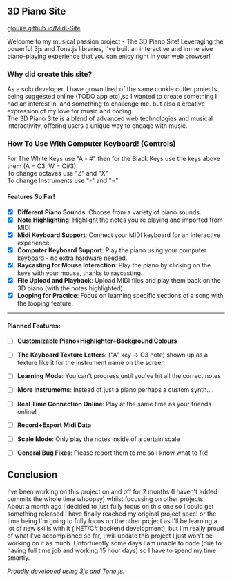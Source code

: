 ## 3D Piano Site

[glouiie.github.io/Midi-Site](https://glouiie.github.io/Midi-Site/)


Welcome to my musical passion project - The 3D Piano Site! 
Leveraging the powerful 3js and Tone.js libraries, I've built an interactive and immersive piano-playing experience that you can enjoy right in your web browser!

### Why did create this site?

As a solo developer, I have grown tired of the same cookie cutter projects being suggested online (TODO app etc),so I wanted to create something I had an interest in, and something to challenge me. 
but also a creative expression of my love for music and coding.<br>
The 3D Piano Site is a blend of advanced web technologies and musical interactivity, offering users a unique way to engage with music.

### How To Use With Computer Keyboard! (Controls)

For The White Keys use "A - #" then for the Black Keys use the keys above them (A = C3, W = C#3).<br>
To change octaves use "Z" and "X" <br>
To change Instruments use "-" and "="<br>

#### Features So Far!

- [x] **Different Piano Sounds**: Choose from a variety of piano sounds.
- [x] **Note Highlighting**: Highlight the notes you're playing and imported from MIDI
- [x] **Midi Keyboard Support**: Connect your MIDI keyboard for an interactive experience.
- [x] **Computer Keyboard Support**: Play the piano using your computer keyboard - no extra hardware needed.
- [x] **Raycasting for Mouse Interaction**: Play the piano by clicking on the keys with your mouse, thanks to raycasting.
- [x] **File Upload and Playback**: Upload MIDI files and play them back on the 3D piano (with the notes highlighted).
- [x] **Looping for Practice**: Focus on learning specific sections of a song with the looping feature.

---

#### Planned Features:
- [ ] **Customizable Piano+Highlighter+Background Colours**
- [ ] **The Keyboard Texture Letters**: ("A" key -> C3 note) shown up as a texture like it for the instrument name on the screen
- [ ] **Learning Mode**: You can't progress until you've hit all the correct notes 
- [ ] **More Instruments**: Instead of just a piano perhaps a custom synth....
- [ ] **Real Time Connection Online**: Play at the same time as your friends online!
- [ ] **Record+Export Midi Data**
- [ ] **Scale Mode**: Only play the notes inside of a certain scale
- [ ] **General Bug Fixes**: Please report them to me so I know what to fix!


## Conclusion
I've been working on this project on and off for 2 months (I haven't added commits the whole time whoopsy) whilst focussing on other projects.<br>
About a month ago I decided to just fully focus on this one so I could get something released I have finally reached my original project spec! 
or the time being I'm going to fully focus on the other project as I'll be learning a lot of new skills with it (.NET/C# backend development),
but I'm really proud of what I've accomplished so far, I will update this project I just won't be working on it as much. 
Unfortuently some days I am unable to code (due to having full time job and working 15 hour days) so I have to spend my time smartly.


*Proudly developed using 3js and Tone.js.*
